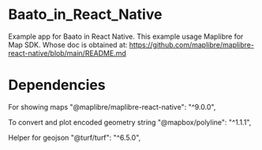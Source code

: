 # Baato_in_React_Native
Example app for Baato in React Native.
This example usage Maplibre for Map SDK. Whose doc is obtained at: https://github.com/maplibre/maplibre-react-native/blob/main/README.md

# Dependencies
For showing maps
"@maplibre/maplibre-react-native": "^9.0.0",

To convert and plot encoded geometry string
"@mapbox/polyline": "^1.1.1",
 
Helper for geojson
"@turf/turf": "^6.5.0",
